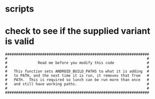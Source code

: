 scripts
=======


# check to see if the supplied variant is valid

    ##################################################################
    #                                                                #
    #              Read me before you modify this code               #
    #                                                                #
    #   This function sets ANDROID_BUILD_PATHS to what it is adding  #
    #   to PATH, and the next time it is run, it removes that from   #
    #   PATH.  This is required so lunch can be run more than once   #
    #   and still have working paths.                                #
    #                                                                #
    ##################################################################
